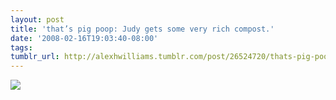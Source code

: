 ```yaml
---
layout: post
title: 'that’s pig poop: Judy gets some very rich compost.'
date: '2008-02-16T19:03:40-08:00'
tags: 
tumblr_url: http://alexhwilliams.tumblr.com/post/26524720/thats-pig-poop-judy-gets-some-very-rich-compost
---
```

<img src="http://24.media.tumblr.com/EXq6qISRE5ik6zq6BtvOlMcM_250.jpg"/>
